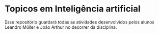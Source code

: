 ﻿# Topicos em Inteligência artificial

Esse repositório guardará todas as atividades desenvolvidos pelos alunos Leandro Müller e João Arthur no decorrer da disciplina.
